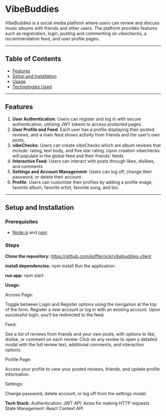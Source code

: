 # VibeBuddies

VibeBuddies is a social media platform where users can review and discuss music albums with friends and other users. The platform provides features such as registration, login, posting and commenting on vibechecks, a recommendation feed, and user profile pages.

---

## Table of Contents

- [Features](#features)
- [Setup and Installation](#setup-and-installation)
- [Usage](#usage)
- [Technologies Used](#technologies-used)

---

## Features

1. **User Authentication**: Users can register and log in with secure authentication, utilizing JWT tokens to access protected pages.
2. **User Profile and Feed**: Each user has a profile displaying their posted reviews, and a main feed shows activity from friends and the user’s own posts.
3. **vibeChecks**: Users can create vibeChecks which are album reviews that include: rating, text body, and five star rating. Upon creation vibechecks will populate in the global feed and their friends' feeds
4. **Interactive Feed**: Users can interact with posts through likes, dislikes, and comments
5. **Settings and Account Management**: Users can log off, change their password, or delete their account.
6. **Profile**: Users can customize their profiles by adding a profile image, favorite album, favorite artist, favorite song, and bio.

---

## Setup and Installation

### Prerequisites

- [Node.js](https://nodejs.org/) and [npm](https://www.npmjs.com/)

### Steps

**Clone the repository:**
https://github.com/kofflernick/vibebuddies-client

**install dependencies:**
npm install
Run the application:

**run app:**
npm start

**Usage:**

Access Page:

Toggle between Login and Register options using the navigation at the top of the form.
Register a new account or log in with an existing account.
Upon successful login, you’ll be redirected to the feed.

Feed:

See a list of reviews from friends and your own posts, with options to like, dislike, or comment on each review.
Click on any review to open a detailed modal with the full review text, additional comments, and interaction options.

Profile Page:

Access your profile to view your posted reviews, friends, and update profile information.

Settings:

Change password, delete account, or log off from the settings modal.

**Tech Stack:**
Authentication: JWT
API: Axios for making HTTP requests
State Management: React Context API
